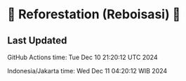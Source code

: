 
# 🌳 Reforestation (Reboisasi) 🌲

## Last Updated

GitHub Actions time: Tue Dec 10 21:20:12 UTC 2024

Indonesia/Jakarta time: Wed Dec 11 04:20:12 WIB 2024

